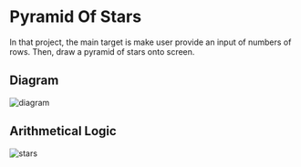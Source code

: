 # Pyramid Of Stars
In that project, the main target is make user provide an input of numbers of rows.
Then, draw a pyramid of stars onto screen.
## Diagram
![diagram](https://user-images.githubusercontent.com/89015461/183644644-af39098f-abf5-4f85-bc70-8d3011f5965a.png)

## Arithmetical Logic

![stars](https://user-images.githubusercontent.com/89015461/183644789-d7af4b83-b0cd-43e3-84da-d39578cfc2d8.png)


